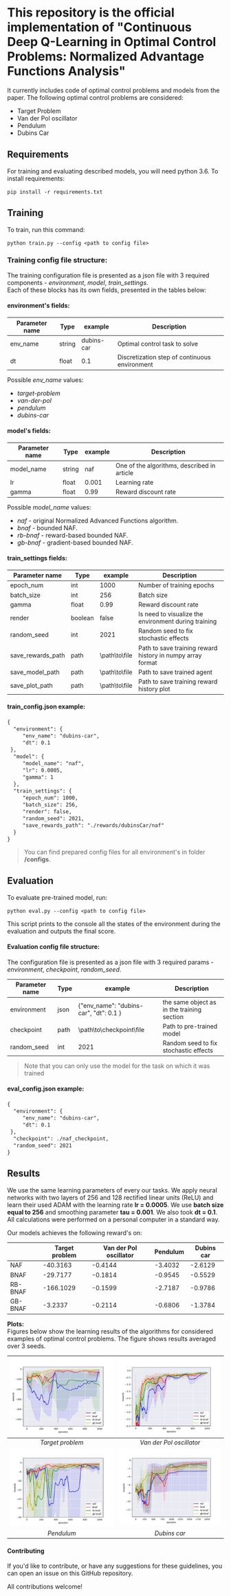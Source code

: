
  
# This repository is the official implementation of "Continuous Deep Q-Learning in Optimal Control Problems: Normalized Advantage Functions Analysis"

It currently includes code of optimal control problems and models from the paper. The following optimal control problems are considered:    
    
- Target Problem
- Van der Pol oscillator    
- Pendulum
- Dubins Car    
 
 ## Requirements 
 
For training and evaluating described models, you will need python 3.6. To install requirements:    
    
```    
pip install -r requirements.txt    
```    
    
## Training    
To train, run this command:    
    
```    
python train.py --config <path to config file>  
```    
    
### **Training config file  structure:** 

The training configuration file is presented as a json file with 3 required components - *environment*, *model*, *train_settings*.  
Each of these blocks has its own fields, presented in the tables below:  
  
#### environment's fields:  
  
| Parameter name| Type | example | Description |    
|-----------|------------|---------|-------------|    
| env_name|string| dubins-car| Optimal control task to solve    
|dt| float  | 0.1        | Discretization step of continuous environment  

Possible *env_name* values:  
- *target-problem*
- *van-der-pol*  
- *pendulum*
- *dubins-car*  
  
#### model's fields:   

| Parameter name| Type | example | Description |    
|-----------|------------|---------|-------------|    
| model_name|string| naf| One of the algorithms, described in article    
|lr| float  | 0.001        | Learning rate  
|gamma| float  | 0.99        |Reward discount rate  

Possible *model_name* values:  
- *naf* - original Normalized Advanced Functions algorithm.  
- *bnaf* - bounded NAF.  
- *rb-bnaf* - reward-based bounded NAF.  
- *gb-bnaf* - gradient-based bounded NAF.  
  
#### train_settings fields:

| Parameter name| Type | example | Description |    
|-----------|------------|---------|-------------|    
| epoch_num|int| 1000|  Number of training epochs   
|batch_size| int| 256        | Batch size  
|gamma| float  | 0.99        |Reward discount rate  
|render| boolean  | false        | Is need to visualize the environment during training  
|random_seed| int| 2021        | Random seed to fix stochastic effects  
|save_rewards_path| path| \path\to\file       |   Path to save training reward history in numpy array format  
|save_model_path| path| \path\to\file       |   Path to save trained agent  
|save_plot_path| path| \path\to\file       |   Path to save training reward history plot  
  
  
  
  
  
#### train_config.json example:

```
{    
  "environment": {    
     "env_name": "dubins-car",      
     "dt": 0.1    
 },  
  "model": {    
     "model_name": "naf",    
     "lr": 0.0005,    
     "gamma": 1    
  },    
  "train_settings": {    
     "epoch_num": 1000,    
     "batch_size": 256,    
     "render": false,    
     "random_seed": 2021,    
     "save_rewards_path": "./rewards/dubinsCar/naf"    
  }    
}    
```    
 > You can find prepared config files for all environment's in folder **/configs**.  
## Evaluation    
 To evaluate pre-trained model, run:    
    
```  
python eval.py --config <path to config file>    
```    
This script prints to the console all the states of the environment during the evaluation and outputs the final score.    
  #### **Evaluation config file  structure:**   
  The configuration file is presented as a json file with 3 required params - *environment*, *checkpoint*, *random_seed*.  
    
  
    
| Parameter name | Type | example | Description |    
|-----------|------------|---------|-------------|    
| environment|json |{"env_name": "dubins-car",  "dt": 0.1 } | the same object as in the training section  
|checkpoint    |path |  \path\to\checkpoint\file               | Path to pre-trained model  
|random_seed|int|  2021               | Random seed to fix stochastic effects  
    
> Note that you can only use the model for the task on which it was trained    

#### eval_config.json example:

```
{    
  "environment": {    
     "env_name": "dubins-car",      
     "dt": 0.1    
 },  
  "checkpoint": ./naf_checkpoint,
  "random_seed": 2021      
}    
```    
    
 ## Results
We use the same learning parameters of every our tasks. We apply neural networks with two layers of 256 and 128 rectified linear units (ReLU) and learn their used ADAM with the learning rate **lr = 0.0005**. We use **batch size equal to 256** and smoothing parameter **tau = 0.001**. We also took **dt = 0.1**. All calculations were performed on a personal computer in a standard way.    
    
Our models achieves the following reward's on:    
    
|                    | Target problem  | Van der Pol oscillator | Pendulum | Dubins car |    
| ------------------ |---------------- | ---------------------- | --------- | --------- |    
| NAF                |     -40.3163     |         -0.4144        |  -3.4032  |  -2.6129  |    
| BNAF              |     -29.7177     |         -0.1814        |  -0.9545  |  -0.5529  |    
| RB-BNAF            |     -166.1029     |         -0.1599        |  -2.7187  |  -0.9786  |    
| GB-BNAF            |     -3.2337     |         -0.2114        |  -0.6806  |  -1.3784  |    
    
**Plots:**    
 Figures below show the learning results of the algorithms for considered examples of optimal control problems. The figure shows results averaged over 3 seeds.   
    
| ![target-problem](plots/target-problem.png) | ![van-der-pol](plots/van-der-pol.png) |    
|:----:|:----:|    
|  *Target problem* | *Van der Pol oscillator* |    
| ![pendulum](plots/pendulum.png) | ![dubins-car](plots/dubins-car.png) |    
|  *Pendulum* | *Dubins car* |    
    
#### Contributing 
If you'd like to contribute, or have any suggestions for these guidelines, you can open an issue on this GitHub repository.    
    
All contributions welcome!
